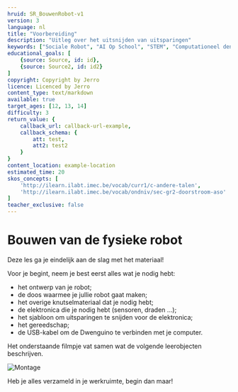 ```yaml
---
hruid: SR_BouwenRobot-v1
version: 3
language: nl
title: "Voorbereiding"
description: "Uitleg over het uitsnijden van uitsparingen"
keywords: ["Sociale Robot", "AI Op School", "STEM", "Computationeel denken", "Grafisch programmeren"]
educational_goals: [
    {source: Source, id: id}, 
    {source: Source2, id: id2}
]
copyright: Copyright by Jerro
licence: Licenced by Jerro
content_type: text/markdown
available: true
target_ages: [12, 13, 14]
difficulty: 3
return_value: {
    callback_url: callback-url-example,
    callback_schema: {
        att: test,
        att2: test2
    }
}
content_location: example-location
estimated_time: 20
skos_concepts: [
    'http://ilearn.ilabt.imec.be/vocab/curr1/c-andere-talen', 
    'http://ilearn.ilabt.imec.be/vocab/ondniv/sec-gr2-doorstroom-aso'
]
teacher_exclusive: false
---
```


# Bouwen van de fysieke robot

Deze les ga je eindelijk aan de slag met het materiaal!  

Voor je begint, neem je best eerst alles wat je nodig hebt:
* het ontwerp van je robot;
* de doos waarmee je jullie robot gaat maken;
* het overige knutselmateriaal dat je nodig hebt;
* de elektronica die je nodig hebt (sensoren, draden ...);
* het sjabloon om uitsparingen te snijden voor de elektronica;
* het gereedschap;
* de USB-kabel om de Dwenguino te verbinden met je computer.

Het onderstaande filmpje vat samen wat de volgende leerobjecten beschrijven.

![](@youtube/https://www.youtube.com/embed/AYcoFGi99Ns "Montage")

Heb je alles verzameld in je werkruimte, begin dan maar!